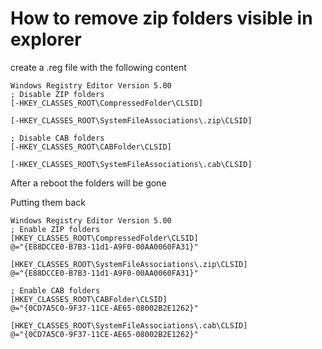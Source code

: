 # How to remove zip folders visible in explorer
create a .reg file with the following content

```
Windows Registry Editor Version 5.00
; Disable ZIP folders
[-HKEY_CLASSES_ROOT\CompressedFolder\CLSID]

[-HKEY_CLASSES_ROOT\SystemFileAssociations\.zip\CLSID]

; Disable CAB folders
[-HKEY_CLASSES_ROOT\CABFolder\CLSID]

[-HKEY_CLASSES_ROOT\SystemFileAssociations\.cab\CLSID]

```

After a reboot the folders will be gone


Putting them back

```
Windows Registry Editor Version 5.00
; Enable ZIP folders
[HKEY_CLASSES_ROOT\CompressedFolder\CLSID]
@="{E88DCCE0-B7B3-11d1-A9F0-00AA0060FA31}"

[HKEY_CLASSES_ROOT\SystemFileAssociations\.zip\CLSID]
@="{E88DCCE0-B7B3-11d1-A9F0-00AA0060FA31}"

; Enable CAB folders
[HKEY_CLASSES_ROOT\CABFolder\CLSID]
@="{0CD7A5C0-9F37-11CE-AE65-08002B2E1262}"

[HKEY_CLASSES_ROOT\SystemFileAssociations\.cab\CLSID]
@="{0CD7A5C0-9F37-11CE-AE65-08002B2E1262}"

```